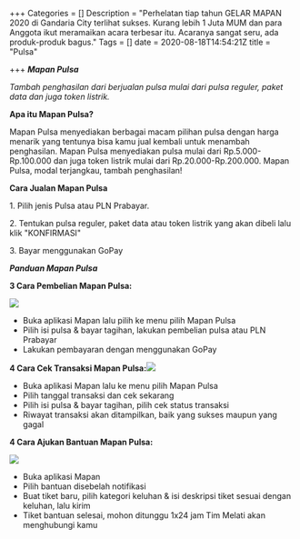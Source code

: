 +++
Categories = []
Description = "Perhelatan tiap tahun GELAR MAPAN 2020 di Gandaria City terlihat sukses. Kurang lebih 1 Juta MUM dan para Anggota ikut meramaikan acara terbesar itu. Acaranya sangat seru, ada produk-produk bagus."
Tags = []
date = 2020-08-18T14:54:21Z
title = "Pulsa"

+++
**_Mapan Pulsa_**

_Tambah penghasilan dari berjualan pulsa mulai dari pulsa reguler, paket data dan juga token listrik._

**Apa itu Mapan Pulsa?**

Mapan Pulsa menyediakan berbagai macam pilihan pulsa dengan harga menarik yang tentunya bisa kamu jual kembali untuk menambah penghasilan. Mapan Pulsa menyediakan pulsa mulai dari Rp.5.000-Rp.100.000 dan juga token listrik mulai dari Rp.20.000-Rp.200.000. Mapan Pulsa, modal terjangkau, tambah penghasilan!

**Cara Jualan Mapan Pulsa**

1\. Pilih jenis Pulsa atau PLN Prabayar.

2\. Tentukan pulsa reguler, paket data atau token listrik yang akan dibeli lalu klik "KONFIRMASI"

3\. Bayar menggunakan GoPay

**_Panduan Mapan Pulsa_**

**3 Cara Pembelian Mapan Pulsa:**

**_![](/images/screen-shot-2020-10-26-at-15-34-50.png)_**

* Buka aplikasi Mapan lalu pilih ke menu pilih Mapan Pulsa
* Pilih isi pulsa & bayar tagihan, lakukan pembelian pulsa atau PLN Prabayar
* Lakukan pembayaran dengan menggunakan GoPay

**4 Cara Cek Transaksi Mapan Pulsa:![](/images/screen-shot-2020-10-26-at-15-36-13.png)**

* Buka aplikasi Mapan lalu ke menu pilih Mapan Pulsa
* Pilih tanggal transaksi dan cek sekarang
* Pilih isi pulsa & bayar tagihan, pilih cek status transaksi
* Riwayat transaksi akan ditampilkan, baik yang sukses maupun yang gagal

**4 Cara Ajukan Bantuan Mapan Pulsa:**

![](/images/screen-shot-2020-10-26-at-15-36-44.png)

* Buka aplikasi Mapan
* Pilih bantuan disebelah notifikasi
* Buat tiket baru, pilih kategori keluhan & isi deskripsi tiket sesuai dengan keluhan, lalu kirim
* Tiket bantuan selesai, mohon ditunggu 1x24 jam Tim Melati akan menghubungi kamu